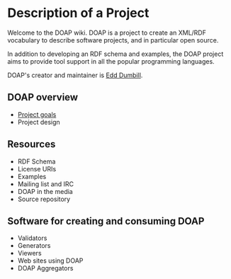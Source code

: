 # Description of a Project

Welcome to the DOAP wiki. DOAP is a project to create an XML/RDF vocabulary to describe software projects, and in particular open source.

In addition to developing an RDF schema and examples, the DOAP project aims to provide tool support in all the popular programming languages.

DOAP's creator and maintainer is [Edd Dumbill](http://eddology.com/).

## DOAP overview

* [Project goals](https://github.com/edumbill/doap/wiki/Project-goals)
* Project design

## Resources

* RDF Schema
* License URIs
* Examples
* Mailing list and IRC
* DOAP in the media
* Source repository

## Software for creating and consuming DOAP

* Validators
* Generators
* Viewers
* Web sites using DOAP
* DOAP Aggregators
